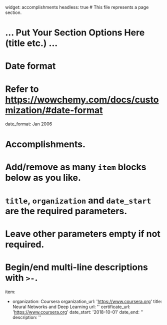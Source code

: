 widget: accomplishments
headless: true  # This file represents a page section.

# ... Put Your Section Options Here (title etc.) ...

# Date format
#   Refer to https://wowchemy.com/docs/customization/#date-format
date_format: Jan 2006

# Accomplishments.
#   Add/remove as many `item` blocks below as you like.
#   `title`, `organization` and `date_start` are the required parameters.
#   Leave other parameters empty if not required.
#   Begin/end multi-line descriptions with `>-`.
item:
  - organization: Coursera
    organization_url: 'https://www.coursera.org'
    title: Neural Networks and Deep Learning
    url: ''
    certificate_url: 'https://www.coursera.org'
    date_start: '2018-10-01'
    date_end: ''
    description: ''

